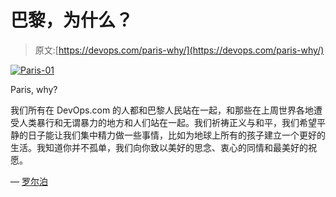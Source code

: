 # 巴黎，为什么？

> 原文:[https://devops.com/paris-why/](https://devops.com/paris-why/)

[![Paris-01](../Images/f76b11d0090eb5770279d0073c83b9a8.png)](https://devops.com/wp-content/uploads/2015/11/Paris-01.jpg)

Paris, why?

我们所有在 DevOps.com 的人都和巴黎人民站在一起，和那些在上周世界各地遭受人类暴行和无谓暴力的地方和人们站在一起。我们祈祷正义与和平，我们希望平静的日子能让我们集中精力做一些事情，比如为地球上所有的孩子建立一个更好的生活。我知道你并不孤单，我们向你致以美好的思念、衷心的同情和最美好的祝愿。

— [罗尔泊](https://devops.com/author/breselman/)